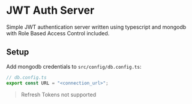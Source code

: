 # JWT Auth Server

Simple JWT authentication server written using typescript and mongodb with Role Based Access Control included.

## Setup

Add mongodb credentials to `src/config/db.config.ts`:

```ts
// db.config.ts
export const URL = "<connection_url>";
```

> Refresh Tokens not supported
